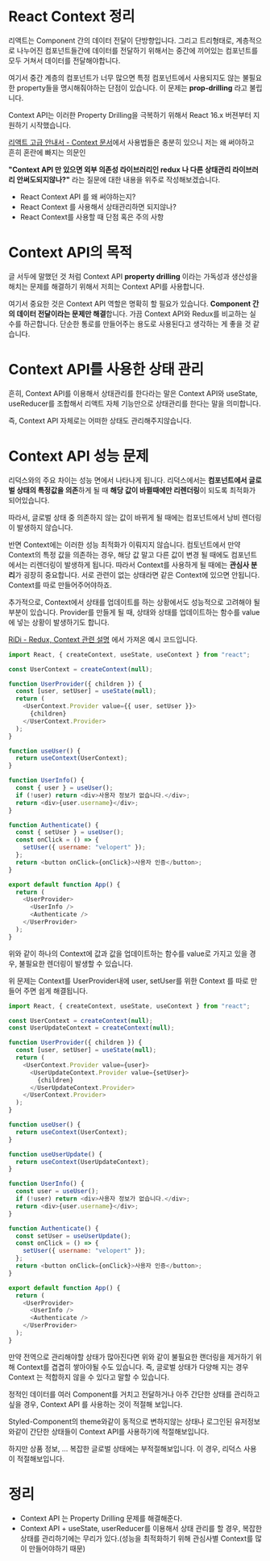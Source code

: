 # React Context 정리

리액트는 Component 간의 데이터 전달이 단방향입니다. 그리고 트리형태로, 계층적으로 나누어진 컴포넌트들간에 데이터를 전달하기 위해서는 중간에 끼어있는 컴포넌트를 모두 거쳐서 데이터를 전달해야합니다.

여기서 중간 계층의 컴포넌트가 너무 많으면 특정 컴포넌트에서 사용되지도 않는 불필요한 property들을 명시해줘야하는 단점이 있습니다. 이 문제는 **prop-drilling** 라고 불립니다.

Context API는 이러한 Property Drilling을 극복하기 위해서 React 16.x 버젼부터 지원하기 시작했습니다.

[리액트 고급 안내서 - Context 문서](https://ko.reactjs.org/docs/context.html)에서 사용법들은 충분히 있으니 저는 왜 써야하고 흔히 혼란에 빠지는 의문인

**"Context API 만 있으면 외부 의존성 라이브러리인 redux 나 다른 상태관리 라이브러리 안써도되지않나?"** 라는 질문에 대한 내용을 위주로 작성해보겠습니다.

- React Context API 를 왜 써야하는지?
- React Context 를 사용해서 상태관리하면 되지않나?
- React Context를 사용할 때 단점 혹은 주의 사항

# Context API의 목적

글 서두에 말했던 것 처럼 Context API **property drilling** 이라는 가독성과 생산성을 해치는 문제를 해결하기 위해서 저희는 Context API를 사용합니다.

여기서 중요한 것은 Context API 역할은 명확히 할 필요가 있습니다. **Component 간의 데이터 전달이라는 문제만 해결**합니다. 가끔 Context API와 Redux를 비교하는 실수를 하곤합니다. 단순한 통로를 만들어주는 용도로 사용된다고 생각하는 게 좋을 것 같습니다.

# Context API를 사용한 상태 관리

흔히, Context API를 이용해서 상태관리를 한다라는 말은 Context API와 useState, useReducer를 조합해서 리액트 자체 기능만으로 상태관리를 한다는 말을 의미합니다.

즉, Context API 자체로는 어떠한 상태도 관리해주지않습니다.

# Context API 성능 문제

리덕스와의 주요 차이는 성능 면에서 나타나게 됩니다. 리덕스에서는 **컴포넌트에서 글로벌 상태의 특정값을 의존**하게 될 때 **해당 값이 바뀔때에만 리렌더링**이 되도록 최적화가 되어있습니다.

따라서, 글로벌 상태 중 의존하지 않는 값이 바뀌게 될 때에는 컴포넌트에서 낭비 렌더링이 발생하지 않습니다.

반면 Context에는 이러한 성능 최적화가 이뤄지지 않습니다. 컴토넌트에서 만약 Context의 특정 값을 의존하는 경우, 해당 값 말고 다른 값이 변경 될 때에도 컴포넌트에서는 리렌더링이 발생하게 됩니다. 따라서 Context를 사용하게 될 때에는 **관심사 분리**가 굉장히 중요합니다. 서로 관련이 없는 상태라면 같은 Context에 있으면 안됩니다. Context를 따로 만들어주어야하죠.

추가적으로, Context에서 상태를 업데이트를 하는 상황에서도 성능적으로 고려해야 될 부분이 있습니다. Provider를 만들게 될 때, 상태와 상태를 업데이트하는 함수를 value에 넣는 상황이 발생하기도 합니다.

[RiDi - Redux, Context 관련 설명](https://ridicorp.com/story/how-to-use-redux-in-ridi/) 에서 가져온 예시 코드입니다.

```javascript
import React, { createContext, useState, useContext } from "react";

const UserContext = createContext(null);

function UserProvider({ children }) {
  const [user, setUser] = useState(null);
  return (
    <UserContext.Provider value={{ user, setUser }}>
      {children}
    </UserContext.Provider>
  );
}

function useUser() {
  return useContext(UserContext);
}

function UserInfo() {
  const { user } = useUser();
  if (!user) return <div>사용자 정보가 없습니다.</div>;
  return <div>{user.username}</div>;
}

function Authenticate() {
  const { setUser } = useUser();
  const onClick = () => {
    setUser({ username: "velopert" });
  };
  return <button onClick={onClick}>사용자 인증</button>;
}

export default function App() {
  return (
    <UserProvider>
      <UserInfo />
      <Authenticate />
    </UserProvider>
  );
}
```

위와 같이 하나의 Context에 값과 값을 업데이트하는 함수를 value로 가지고 있을 경우, 불필요한 렌더링이 발생할 수 있습니다.

위 문제는 Context를 UserProvider내에 user, setUser를 위한 Context 를 따로 만들어 주면 쉽게 해결됩니다.

```javascript
import React, { createContext, useState, useContext } from "react";

const UserContext = createContext(null);
const UserUpdateContext = createContext(null);

function UserProvider({ children }) {
  const [user, setUser] = useState(null);
  return (
    <UserContext.Provider value={user}>
      <UserUpdateContext.Provider value={setUser}>
        {children}
      </UserUpdateContext.Provider>
    </UserContext.Provider>
  );
}

function useUser() {
  return useContext(UserContext);
}

function useUserUpdate() {
  return useContext(UserUpdateContext);
}

function UserInfo() {
  const user = useUser();
  if (!user) return <div>사용자 정보가 없습니다.</div>;
  return <div>{user.username}</div>;
}

function Authenticate() {
  const setUser = useUserUpdate();
  const onClick = () => {
    setUser({ username: "velopert" });
  };
  return <button onClick={onClick}>사용자 인증</button>;
}

export default function App() {
  return (
    <UserProvider>
      <UserInfo />
      <Authenticate />
    </UserProvider>
  );
}
```

만약 전역으로 관리해야할 상태가 많아진다면 위와 같이 불필요한 랜더링을 제거하기 위해 Context를 겹겹히 쌓아야될 수도 있습니다. 즉, 글로벌 상태가 다양해 지는 경우 Context 는 적합하지 않을 수 있다고 말할 수 있습니다.

정적인 데이터를 여러 Component를 거치고 전달하거나 아주 간단한 상태를 관리하고 싶을 경우, Context API 를 사용하는 것이 적절해 보입니다.

Styled-Component의 theme와같이 동적으로 변하지않는 상태나 로그인된 유저정보와같이 간단한 상태들이 Context API를 사용하기에 적절해보입니다.

하지만 상품 정보, ... 복잡한 글로벌 상태에는 부적절해보입니다. 이 경우, 리덕스 사용이 적절해보입니다.

# 정리

- Context API 는 Property Drilling 문제를 해결해준다.
- Context API + useState, userReducer를 이용해서 상태 관리를 할 경우, 복잡한 상태를 관리하기에는 무리가 있다.(성능을 최적화하기 위해 관심사별 Context를 많이 만들어야하기 때문)

